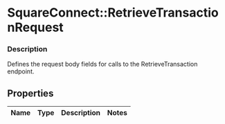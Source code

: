 # SquareConnect::RetrieveTransactionRequest

### Description

Defines the request body fields for calls to the RetrieveTransaction endpoint.

## Properties
Name | Type | Description | Notes
------------ | ------------- | ------------- | -------------


